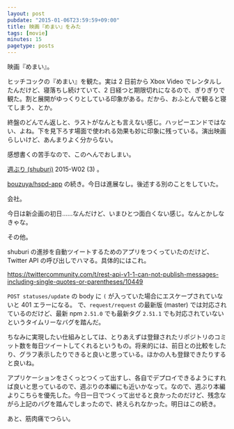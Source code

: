 ```yaml
---
layout: post
pubdate: "2015-01-06T23:59:59+09:00"
title: 映画『めまい』をみた
tags: [movie]
minutes: 15
pagetype: posts
---
```

映画『めまい』。

ヒッチコックの『めまい』を観た。実は 2 日前から Xbox Video でレンタルしたんだけど、寝落ちし続けていて、2 日経つと期限切れになるので、ぎりぎりで観た。割と展開がゆっくりとしている印象がある。だから、おふとんで観ると寝てしまう、とか。

終盤のどんでん返しと、ラストがなんとも言えない感じ。ハッピーエンドではない、よね。下を見下ろす場面で使われる効果も妙に印象に残っている。演出映画らしいけど、あんまりよく分からない。

感想書くの苦手なので、このへんでおしまい。

[週ぶり (shuburi)][shuburi] 2015-W02 (3) 。

[bouzuya/hspd-app][] の続き。今日は進展なし。後述する別のことをしていた。

会社。

今日は新企画の初日……なんだけど、いまひとつ面白くない感じ。なんとかしなきゃな。

その他。

shuburi の進捗を自動ツイートするためのアプリをつくっていたのだけど、Twitter API の呼び出しでハマる。具体的にはこれ。

https://twittercommunity.com/t/rest-api-v1-1-can-not-publish-messages-including-single-quotes-or-parentheses/10449

`POST statuses/update` の body に `(` が入っていた場合にエスケープされていないと 401 エラーになる。 で、`request/request` の最新版 (master) では対応されているのだけど、最新 npm `2.51.0` でも最新タグ `2.51.1` でも対応されていないというタイムリーなバグを踏んだ。

ちなみに実現したい仕組みとしては、とりあえずは登録されたリポジトリのコミット数を毎日ツイートしてくれるというもの。将来的には、前日との比較をしたり、グラフ表示したりできると良いと思っている。ほかの人も登録できたりすると良いね。

アプリケーションをさくっとつくって出すし、各自でデプロイできるようにすれば良いと思っているので、週ぶりの本編にも近いかなって。なので、週ぶり本編よりこちらを優先した。今日一日でつくって出せると良かったのだけど、残念ながら上記のバグを踏んでしまったので、終えられなかった。明日はこの続き。

あと、筋肉痛でつらい。

[shuburi]: http://shuburi.org
[bouzuya/hspd-app]: https://github.com/bouzuya/hspd-app
